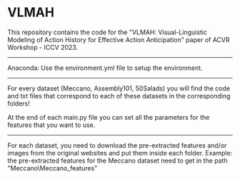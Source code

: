 # VLMAH

This repository contains the code for the "VLMAH: Visual-Linguistic Modeling of Action History for Effective Action Anticipation"
paper of ACVR Workshop - ICCV 2023.


-------------------------------------------------


Anaconda: Use the environment.yml file to setup the environment.


------------------------------------------------

For every dataset (Meccano, Assembly101, 50Salads) you will find the code and txt files that correspond
to each of these datasets in the corresponding folders!


At the end of each main.py file you can set all the parameters for the features that you want to use.

------------------------------------------------

For each dataset, you need to download the pre-extracted features and/or images from the original websites and
put them inside each folder. 
Example: the pre-extracted features for the Meccano dataset need to get in the path "Meccano\Meccano_features" 

